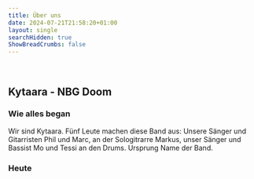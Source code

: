```yaml
---
title: Über uns
date: 2024-07-21T21:58:20+01:00
layout: single
searchHidden: true
ShowBreadCrumbs: false
---
```


&nbsp;
## Kytaara - NBG Doom 

### Wie alles began

Wir sind Kytaara. Fünf Leute machen diese Band aus: Unsere Sänger und Gitarristen Phil und Marc, an der Sologitrarre Markus, unser Sänger und Bassist Mo und Tessi an den Drums. 
Ursprung Name der Band.

### Heute